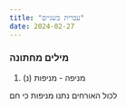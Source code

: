 ```yaml
---
title: "עברית בשניים"
date: 2024-02-27
---
```


###  מילים מחתונה

1. מניפה - מניפות (נ) 

לכול האורחים נתנו מניפות כי חם

